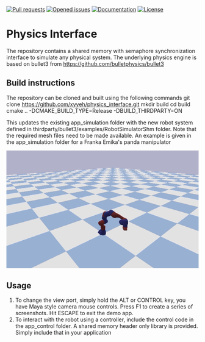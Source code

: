 [![Pull requests](https://img.shields.io/github/issues-pr-raw/xyyeh/physics_interface.svg)](https://github.com/xyyeh/physics_interface/pulls)
[![Opened issues](https://img.shields.io/github/issues-raw/xyyeh/physics_interface.svg)](https://github.com/xyyeh/physics_interface/issues)
[![Documentation](https://img.shields.io/badge/Documentation-latest-blue.svg)](https://github.com/xyyeh/physics_interface/)
[![License](https://img.shields.io/github/license/xyyeh/physics_interface)](https://github.com/xyyeh/physics_interface/LICENSE.md)

# Physics Interface
The repository contains a shared memory with semaphore synchronization interface to simulate any physical system. The underlying physics engine is based on bullet3 from https://github.com/bulletphysics/bullet3

## Build instructions
The repository can be cloned and built using the following commands
    git clone https://github.com/xyyeh/physics_interface.git
    mkdir build
    cd build
    cmake .. -DCMAKE_BUILD_TYPE=Release -DBUILD_THIRDPARTY=ON

This updates the existing app_simulation folder with the new robot system defined in thirdparty/bullet3/examples/RobotSimulatorShm folder. Note that the required mesh files need to be made available. An example is given in the app_simulation folder for a Franka Emika's panda manipulator

![Demo](demo/franka.gif)

## Usage
1. To change the view port, simply hold the ALT or CONTROL key, you have Maya style camera mouse controls.
Press F1 to create a series of screenshots. Hit ESCAPE to exit the demo app.
2. To interact with the robot using a controller, include the control code in the app_control folder. A shared memory header only library is provided. Simply include that in your application

